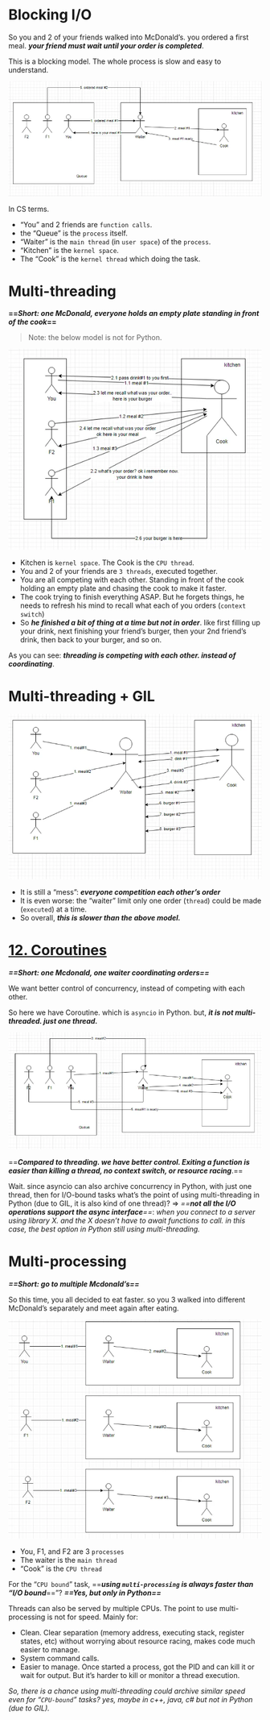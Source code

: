 # Blocking I/O

So you and 2 of your friends walked into McDonald’s. you ordered a first meal. ***your friend must wait until your order is completed***.

This is a blocking model. The whole process is slow and easy to understand.

![Pasted image 20231015195238](../../../_Attachments/Pasted%20image%2020231015195238.png)

In CS terms.
- “You” and 2 friends are `function calls`.
- the “Queue” is the `process` itself.
- “Waiter” is the `main thread` (in `user space`) of the `process`.
- “Kitchen” is the `kernel space`.
- The “Cook” is the `kernel thread` which doing the task.

# Multi-threading

**==*Short: one McDonald, everyone holds an empty plate standing in front of the cook*==**

> Note: the below model is not for Python.

![Pasted image 20231015195450](../../../_Attachments/Pasted%20image%2020231015195450.png)

- Kitchen is `kernel space`. The Cook is the `CPU thread`.
- You and 2 of your friends are `3 threads`, executed together.
- You are all competing with each other. Standing in front of the cook holding an empty plate and chasing the cook to make it faster.
- The cook trying to finish everything ASAP. But he forgets things, he needs to refresh his mind to recall what each of you orders (`context switch`)
- So ***he finished a bit of thing at a time but not in order***. like first filling up your drink, next finishing your friend’s burger, then your 2nd friend’s drink, then back to your burger, and so on.

As you can see: ***threading is competing with each other. instead of coordinating***.

# Multi-threading + GIL

![Pasted image 20231015195823](../../../_Attachments/Pasted%20image%2020231015195823.png)

- It is still a “mess”: ***everyone competition each other’s order***
- It is even worse: the “waiter” limit only one order (`thread`) could be made (`executed`) at a time.
- So overall, ***this is slower than the above model.***

# [12. Coroutines](12.%20Coroutines.md)

***==Short: one Mcdonald, one waiter coordinating orders==***

We want better control of concurrency, instead of competing with each other.

So here we have Coroutine. which is `asyncio` in Python. but, ***it is not multi-threaded. just one thread.***

![Pasted image 20231015200014](../../../_Attachments/Pasted%20image%2020231015200014.png)

==***Compared to threading. we have better control. Exiting a function is easier than killing a thread, no context switch, or resource racing***.==

Wait. since asyncio can also archive concurrency in Python, with just one thread, then for I/O-bound tasks what’s the point of using multi-threading in Python (due to GIL, it is also kind of one thread)? => *==**not all the I/O operations support the async interface**==*: *when you connect to a server using library X. and the X doesn’t have to await functions to call. in this case, the best option in Python still using multi-threading.*

# Multi-processing

***==Short: go to multiple Mcdonald’s==***

So this time, you all decided to eat faster. so you 3 walked into different McDonald’s separately and meet again after eating.

![Pasted image 20231015214915](../../../_Attachments/Pasted%20image%2020231015214915.png)

- You, F1, and F2 are 3 `processes`
- The waiter is the `main thread`
- “Cook” is the `CPU thread`

For the “`CPU bound`” task, ==***using `multi-processing` is always faster than “I/O bound***==”? ***==Yes, but only in Python==***

Threads can also be served by multiple CPUs. The point to use multi-processing is not for speed. Mainly for:
- Clean. Clear separation (memory address, executing stack, register states, etc) without worrying about resource racing, makes code much easier to manage.
- System command calls.
- Easier to manage. Once started a process, got the PID and can kill it or wait for output. But it’s harder to kill or monitor a thread execution.

*So, there is a chance using multi-threading could archive similar speed even for “`CPU-bound`” tasks? yes, maybe in c++, java, c# but not in Python (due to GIL).*